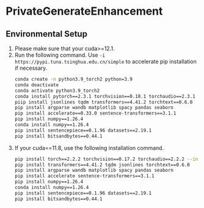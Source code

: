 # PrivateGenerateEnhancement

## Environmental Setup
1. Please make sure that your cuda>=12.1.
2. Run the following command. Use `-i https://pypi.tuna.tsinghua.edu.cn/simple` to accelerate pip installation if necessary.
    ```bash
    conda create -n python3.9_torch2 python=3.9
    conda deactivate
    conda activate python3.9_torch2
    conda install pytorch==2.3.1 torchvision==0.18.1 torchaudio==2.3.1 pytorch-cuda=12.1 -c pytorch -c nvidia
    piip install jsonlines tqdm transformers==4.41.2 torchtext==0.6.0 
    pip install argparse wandb matplotlib spacy pandas seaborn
    pip install accelerate==0.33.0 sentence-transformers==3.1.1
    pip install numpy==1.26.4
    conda install numpy==1.26.4
    pip install sentencepiece==0.1.96 datasets==2.19.1
    pip install bitsandbytes==0.44.1
    ```
3. If your cuda==11.8, use the following installation command.
    ```bash
    pip install torch==2.2.2 torchvision==0.17.2 torchaudio==2.2.2 --index-url https://download.pytorch.org/whl/cu118 # or use "conda install pytorch==2.2.2 torchvision==0.17.2 torchaudio==2.2.2 pytorch-cuda=11.8 -c pytorch -c nvidia" to install from conda
    pip install transformers==4.41.2 tqdm jsonlines torchtext==0.6.0 
    pip install argparse wandb matplotlib spacy pandas seaborn
    pip install accelerate sentence-transformers==3.1.1
    pip install numpy==1.26.4
    conda install numpy==1.26.4
    pip install sentencepiece==0.1.96 datasets==2.19.1
    pip install bitsandbytes==0.44.1
    ```
